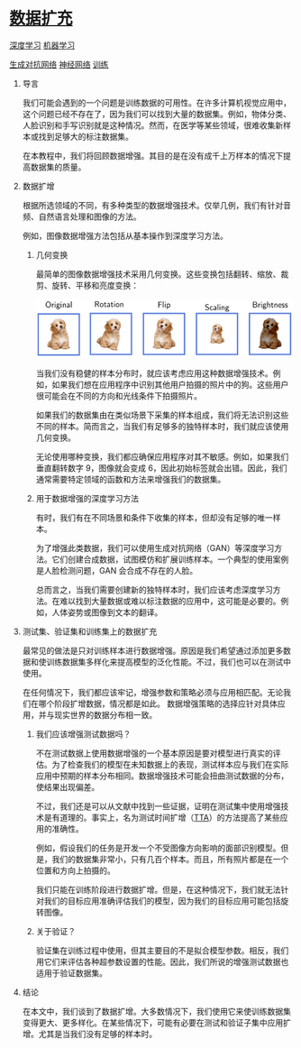 # [数据扩充](https://www.baeldung.com/cs/ml-data-augmentation)

[深度学习](https://www.baeldung.com/cs/category/ai/deep-learning) [机器学习](https://www.baeldung.com/cs/category/ai/ml)

[生成对抗网络](https://www.baeldung.com/cs/tag/gan) [神经网络](https://www.baeldung.com/cs/tag/neural-networks) [训练](https://www.baeldung.com/cs/tag/training)

1. 导言

    我们可能会遇到的一个问题是训练数据的可用性。在许多计算机视觉应用中，这个问题已经不存在了，因为我们可以找到大量的数据集。例如，物体分类、人脸识别和手写识别就是这种情况。然而，在医学等某些领域，很难收集新样本或找到足够大的标注数据集。

    在本教程中，我们将回顾数据增强。其目的是在没有成千上万样本的情况下提高数据集的质量。

2. 数据扩增

    根据所选领域的不同，有多种类型的数据增强技术。仅举几例，我们有针对音频、自然语言处理和图像的方法。

    例如，图像数据增强方法包括从基本操作到深度学习方法。

    1. 几何变换

        最简单的图像数据增强技术采用几何变换。这些变换包括翻转、缩放、裁剪、旋转、平移和亮度变换：

        ![利用几何变换增强数据](pic/AugmentData.webp)

        当我们没有稳健的样本分布时，就应该考虑应用这种数据增强技术。例如，如果我们想在应用程序中识别其他用户拍摄的照片中的狗。这些用户很可能会在不同的方向和光线条件下拍摄照片。

        如果我们的数据集由在类似场景下采集的样本组成，我们将无法识别这些不同的样本。简而言之，当我们有足够多的独特样本时，我们就应该使用几何变换。

        无论使用哪种变换，我们都应确保应用程序对其不敏感。例如，如果我们垂直翻转数字 9，图像就会变成 6，因此初始标签就会出错。因此，我们通常需要特定领域的函数和方法来增强我们的数据集。

    2. 用于数据增强的深度学习方法

        有时，我们有在不同场景和条件下收集的样本，但却没有足够的唯一样本。

        为了增强此类数据，我们可以使用生成对抗网络（GAN）等深度学习方法。它们创建合成数据，试图模仿和扩展训练样本。一个典型的使用案例是人脸检测问题，GAN 会合成不存在的人脸。

        总而言之，当我们需要创建新的独特样本时，我们应该考虑深度学习方法。在难以找到大量数据或难以标注数据的应用中，这可能是必要的。例如，人体姿势或图像到文本的翻译。

3. 测试集、验证集和训练集上的数据扩充

    最常见的做法是只对训练样本进行数据增强。原因是我们希望通过添加更多数据和使训练数据集多样化来提高模型的泛化性能。不过，我们也可以在测试中使用。

    在任何情况下，我们都应该牢记，增强参数和策略必须与应用相匹配。无论我们在哪个阶段扩增数据，情况都是如此。 数据增强策略的选择应针对具体应用，并与现实世界的数据分布相一致。

    1. 我们应该增强测试数据吗？

        不在测试数据上使用数据增强的一个基本原因是要对模型进行真实的评估。为了检查我们的模型在未知数据上的表现，测试样本应与我们在实际应用中预期的样本分布相同。数据增强技术可能会扭曲测试数据的分布，使结果出现偏差。

        不过，我们还是可以从文献中找到一些证据，证明在测试集中使用增强技术是有道理的。事实上，名为测试时间扩增（[TTA](https://arxiv.org/abs/1409.1556)）的方法提高了某些应用的准确性。

        例如，假设我们的任务是开发一个不受图像方向影响的面部识别模型。但是，我们的数据集非常小，只有几百个样本。而且，所有照片都是在一个位置和方向上拍摄的。

        我们只能在训练阶段进行数据扩增。但是，在这种情况下，我们就无法针对我们的目标应用准确评估我们的模型，因为我们的目标应用可能包括旋转图像。

    2. 关于验证？

        验证集在训练过程中使用，但其主要目的不是拟合模型参数。相反，我们用它们来评估各种超参数设置的性能。因此，我们所说的增强测试数据也适用于验证数据集。

4. 结论

    在本文中，我们谈到了数据扩增。大多数情况下，我们使用它来使训练数据集变得更大、更多样化。在某些情况下，可能有必要在测试和验证子集中应用扩增。尤其是当我们没有足够的样本时。
